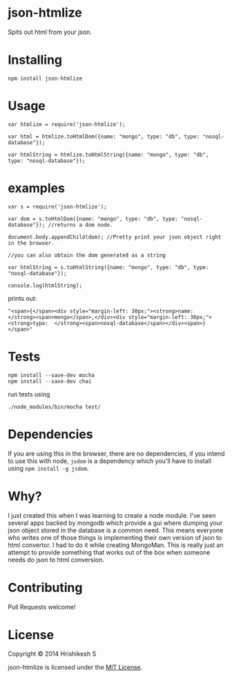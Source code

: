 json-htmlize
============

Spits out html from your json.


Installing
==========
```
npm install json-htmlize
```

Usage
=====

```
var htmlize = require('json-htmlize');

var html = htmlize.toHtmlDom({name: "mongo", type: "db", type: "nosql-database"}); 

var htmlString = htmlize.toHtmlString({name: "mongo", type: "db", type: "nosql-database"}); 
```

examples
=======

```
var s = require('json-htmlize');

var dom = s.toHtmlDom({name: "mongo", type: "db", type: "nosql-database"}); //returns a dom node.

document.body.appendChild(dom); //Pretty print your json object right in the browser.

//you can also obtain the dom generated as a string

var htmlString = s.toHtmlString({name: "mongo", type: "db", type: "nosql-database"}); 

console.log(htmlString);
```

prints out:
```
"<span>{</span><div style="margin-left: 30px;"><strong>name:  </strong><span>mongo</span>,</div><div style="margin-left: 30px;"><strong>type:  </strong><span>nosql-database</span></div><span>}</span>"
```

Tests
=====

```
npm install --save-dev mocha
npm install --save-dev chai
```

run tests using 

```
./node_modules/bin/mocha test/
```

Dependencies
============
If you are using this in the browser, there are no dependencies, if you intend to use this with node, `jsdom` is a dependency which you'll have to install using `npm install -g jsdom`.

Why?
====
I just created this when I was learning to create a node module. I've seen several apps backed by mongodb which provide a gui where dumping your json object stored in the database is a common need. This means everyone who writes one of those things is implementing their own version of json to html convertor. I had to do it while creating MongoMan. This is really just an attempt to provide something that works out of the box when someone needs do json to html conversion.


Contributing
=============
Pull Requests welcome!

License
========
Copyright © 2014 Hrishikesh S

json-htmlize is licensed under the <a href="http://www.opensource.org/licenses/MIT">MIT License</a>.
